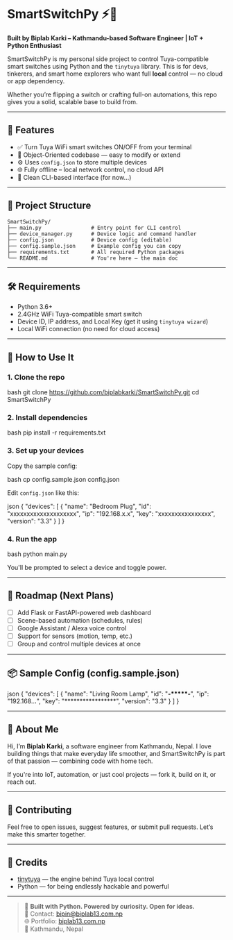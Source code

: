 
# SmartSwitchPy ⚡🧠  
**Built by Biplab Karki – Kathmandu-based Software Engineer | IoT + Python Enthusiast**

SmartSwitchPy is my personal side project to control Tuya-compatible smart switches using Python and the `tinytuya` library. This is for devs, tinkerers, and smart home explorers who want full **local** control — no cloud or app dependency.

Whether you’re flipping a switch or crafting full-on automations, this repo gives you a solid, scalable base to build from.

---

## 🚀 Features

- ✅ Turn Tuya WiFi smart switches ON/OFF from your terminal  
- 🧠 Object-Oriented codebase — easy to modify or extend  
- ⚙️ Uses `config.json` to store multiple devices  
- 🌐 Fully offline – local network control, no cloud API  
- 🔧 Clean CLI-based interface (for now…)

---

## 📁 Project Structure
```text
SmartSwitchPy/
├── main.py                # Entry point for CLI control
├── device_manager.py      # Device logic and command handler
├── config.json            # Device config (editable)
├── config.sample.json     # Example config you can copy
├── requirements.txt       # All required Python packages
└── README.md              # You're here – the main doc
```

---

## 🛠 Requirements

- Python 3.6+  
- 2.4GHz WiFi Tuya-compatible smart switch  
- Device ID, IP address, and Local Key (get it using `tinytuya wizard`)  
- Local WiFi connection (no need for cloud access)

---

## 🧪 How to Use It

### 1. Clone the repo

bash
git clone https://github.com/biplabkarki/SmartSwitchPy.git
cd SmartSwitchPy


### 2. Install dependencies

bash
pip install -r requirements.txt


### 3. Set up your devices

Copy the sample config:

bash
cp config.sample.json config.json


Edit `config.json` like this:

json
{
  "devices": [
    {
      "name": "Bedroom Plug",
      "id": "xxxxxxxxxxxxxxxxxxxx",
      "ip": "192.168.x.x",
      "key": "xxxxxxxxxxxxxxxx",
      "version": "3.3"
    }
  ]
}

### 4. Run the app

bash
python main.py


You'll be prompted to select a device and toggle power.

---

## 🌱 Roadmap (Next Plans)

- [ ] Add Flask or FastAPI-powered web dashboard  
- [ ] Scene-based automation (schedules, rules)  
- [ ] Google Assistant / Alexa voice control  
- [ ] Support for sensors (motion, temp, etc.)  
- [ ] Group and control multiple devices at once

---

## 📦 Sample Config (config.sample.json)

json
{
  "devices": [
    {
      "name": "Living Room Lamp",
      "id": "****-*****-****",
      "ip": "192.168.*.**.***",
      "key": "*****************",
      "version": "3.3"
    }
  ]
}


---

## 🙌 About Me

Hi, I’m **Biplab Karki**, a software engineer from Kathmandu, Nepal. I love building things that make everyday life smoother, and SmartSwitchPy is part of that passion — combining code with home tech.

If you're into IoT, automation, or just cool projects — fork it, build on it, or reach out.

---

## 🤝 Contributing

Feel free to open issues, suggest features, or submit pull requests. Let’s make this smarter together.

---

## 🙏 Credits

- [tinytuya](https://github.com/jasonacox/tinytuya) — the engine behind Tuya local control  
- Python — for being endlessly hackable and powerful

---

> 🔌 **Built with Python. Powered by curiosity. Open for ideas.**  
> 📧 Contact: bipin@biplab13.com.np  
> 🌐 Portfolio: [biplab13.com.np](https://biplab13.com.np)  
> 🏡 Kathmandu, Nepal